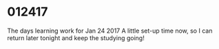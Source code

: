 # 012417
The days learning work for Jan 24 2017
A little set-up time now, so I can return later tonight and keep the studying going!
